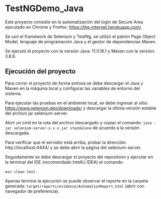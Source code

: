 # TestNGDemo_Java
Este proyecto consiste en la automatización del login de Secure Area ejecutado en Chrome y Firefox: https://the-internet.herokuapp.com/.

Se usó el framework de Selenium y TestNg, se utilizó el patrón Page Object Model, lenguaje de programación Java y el gestor de dependencias Maven.

Se ejecutó el proyecto con la versión Java: 11.0.16.1 y Maven con la versión: 3.8.6.

## Ejecución del proyecto
Para correr el proyecto de forma exitosa se debe descargar el Java y Maven en la máquina local y configurar las variables de entorno del sistema.

Para ejecutar las pruebas en el ambiente local, se debe ingresar al sitio: https://www.selenium.dev/downloads/ y descargar la última versión estable del archivo jar selenium-server.

Abrir un cmd en la ruta del archivo descargado y copiar el comando: ``` java -jar selenium-server-x.x.x.jar standalone ``` de acuerdo a la versión descargada.

Para verificar que el servidor está arriba, probar la dirección: http://localhost:4444/ y se debe abrir la página del selenium-server.

Seguidamente se debe descargar el proyecto del repositorio y ejecutar en la terminal del IDE (recomendado IntelliJ IDEA) el comando:

```mvn clean test```.

Apenas termine la ejecución se puede observar el reporte en la carpeta generada: ```target/reports/evidence/AutomationReport.html``` (abrir con navegador de preferencia).